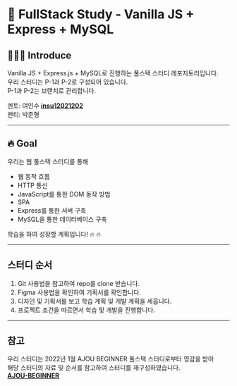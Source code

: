 # 🤗 FullStack Study - Vanilla JS + Express + MySQL 

## 🧑🏻‍💻 Introduce

Vanilla JS + Express.js + MySQL로 진행하는 풀스택 스터디 레포지토리입니다. <br/>
우리 스터디는 P-1과 P-2로 구성되어 있습니다. <br/>
P-1과 P-2는 브랜치로 관리합니다.

멘토: 여인수 **[insu12021202](https://github.com/insu12021202)**  <br/>
멘티: 박준형 

---

## 🔥 Goal

우리는 웹 풀스택 스터디를 통해

- 웹 동작 흐름
- HTTP 통신
- JavaScript를 통한 DOM 동작 방법
- SPA
- Express를 통한 서버 구축
- MySQL을 통한 데이터베이스 구축

학습을 하여 성장할 계획입니다! 🔥 🔥

---

## 스터디 순서

1. Git 사용법을 참고하여 repo를 clone 받습니다.
2. Figma 사용법을 확인하여 기획서를 확인합니다.
3. 디자인 및 기획서를 보고 학습 계획 및 개발 계획을 세웁니다.
4. 프로젝트 조건을 따르면서 학습 및 개발을 진행합니다.

---

## 참고
우리 스터디는 2022년 1월 AJOU BEGINNER 풀스택 스터디로부터 영감을 받아 <br>
해당 스터디의 자료 및 순서를 참고하여 스터디를 재구성하였습니다. <br>
**[AJOU-BEGINNER](https://github.com/ckd0325/P-1)**
